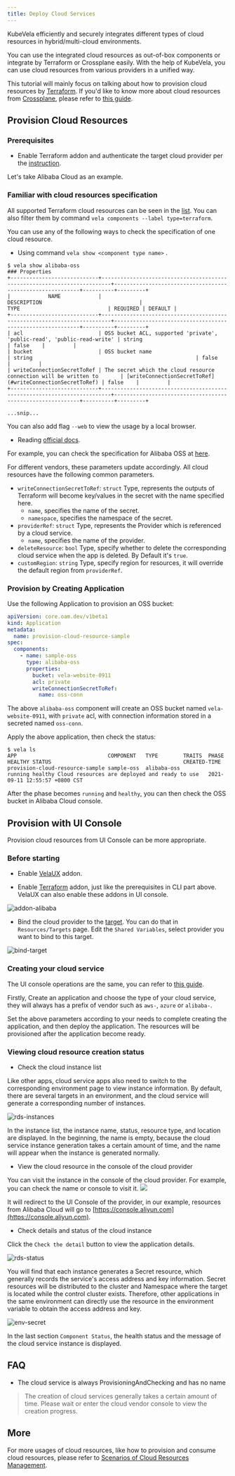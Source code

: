 ```yaml
---
title: Deploy Cloud Services
---
```


KubeVela efficiently and securely integrates different types of cloud resources in hybrid/multi-cloud environments.

You can use the integrated cloud resources as out-of-box components or integrate by Terraform or Crossplane easily.
With the help of KubeVela, you can use cloud resources from various providers in a unified way.

This tutorial will mainly focus on talking about how to provision cloud resources by [Terraform](https://github.com/kubevela/terraform-controller).
If you'd like to know more about cloud resources from [Crossplane](https://crossplane.io/), please refer to [this guide](../end-user/components/cloud-services/provision-cloud-resources-by-crossplane).

## Provision Cloud Resources

### Prerequisites

* Enable Terraform addon and authenticate the target cloud provider per the [instruction](../reference/addons/terraform).

Let's take Alibaba Cloud as an example.

### Familiar with cloud resources specification

All supported Terraform cloud resources can be seen in the [list](../end-user/components/cloud-services/cloud-resources-list). You can also filter them by
command `vela components --label type=terraform`.

You can use any of the following ways to check the specification of one cloud resource.

- Using command `vela show <component type name>` .

```console
$ vela show alibaba-oss
### Properties
+----------------------------+-------------------------------------------------------------------------+-----------------------------------------------------------+----------+---------+
|            NAME            |                               DESCRIPTION                               |                           TYPE                            | REQUIRED | DEFAULT |
+----------------------------+-------------------------------------------------------------------------+-----------------------------------------------------------+----------+---------+
| acl                        | OSS bucket ACL, supported 'private', 'public-read', 'public-read-write' | string                                                    | false    |         |
| bucket                     | OSS bucket name                                                         | string                                                    | false    |         |
| writeConnectionSecretToRef | The secret which the cloud resource connection will be written to       | [writeConnectionSecretToRef](#writeConnectionSecretToRef) | false    |         |
+----------------------------+-------------------------------------------------------------------------+-----------------------------------------------------------+----------+---------+

...snip...
```

You can also add flag `--web` to view the usage by a local browser.

- Reading [official docs](../end-user/components/cloud-services/cloud-resources-list).

For example, you can check the specification for Alibaba OSS at [here](../end-user/components/cloud-services/terraform/alibaba-oss). 

For different vendors, these parameters update accordingly. All cloud resources have the following common parameters.

- `writeConnectionSecretToRef`: `struct` Type, represents the outputs of Terraform will become key/values in the secret with the name specified here.
  - `name`, specifies the name of the secret.
  - `namespace`, specifies the namespace of the secret.
- `providerRef`: `struct` Type, represents the Provider which is referenced by a cloud service.
  - `name`, specifies the name of the provider.
- `deleteResource`: `bool` Type, specify whether to delete the corresponding cloud service when the app is deleted. By Default it's `true`.
- `customRegion`: `string` Type, specify region for resources, it will override the default region from `providerRef`.

### Provision by Creating Application

Use the following Application to provision an OSS bucket:

```yaml
apiVersion: core.oam.dev/v1beta1
kind: Application
metadata:
  name: provision-cloud-resource-sample
spec:
  components:
    - name: sample-oss
      type: alibaba-oss
      properties:
        bucket: vela-website-0911
        acl: private
        writeConnectionSecretToRef:
          name: oss-conn
```

The above `alibaba-oss` component will create an OSS bucket named `vela-website-0911`, with `private` acl, with connection
information stored in a secreted named `oss-conn`.

Apply the above application, then check the status:

```shell
$ vela ls
APP                            	COMPONENT 	TYPE       	TRAITS	PHASE  	HEALTHY	STATUS                                       	CREATED-TIME
provision-cloud-resource-sample	sample-oss	alibaba-oss	      	running	healthy	Cloud resources are deployed and ready to use	2021-09-11 12:55:57 +0800 CST
```

After the phase becomes `running` and `healthy`, you can then check the OSS bucket in Alibaba Cloud console.

## Provision with UI Console

Provision cloud resources from UI Console can be more appropriate.

### Before starting

- Enable [VelaUX](../reference/addons/velaux) addon.

- Enable [Terraform](../reference/addons/terraform) addon, just like the prerequisites in CLI part above. VelaUX can also enable these addons in UI console.

![addon-alibaba](../resources/addon-alibaba.jpg)

- Bind the cloud provider to the [target](../how-to/dashboard/target/overview.md). You can do that in `Resources/Targets` page. Edit the `Shared Variables`, select provider you want to bind to this target.

![bind-target](../resources/bind-cloud-provider.jpg)

### Creating your cloud service

The UI console operations are the same, you can refer to [this guide](../how-to/dashboard/application/create-application).

Firstly, Create an application and choose the type of your cloud service, they will always has a prefix of vendor such as `aws-`, `azure` or `alibaba-`.

Set the above parameters according to your needs to complete creating the application, and then deploy the application. The resources will be provisioned after the application become ready.

### Viewing cloud resource creation status

- Check the cloud instance list

Like other apps, cloud service apps also need to switch to the corresponding environment page to view instance information.
By default, there are several targets in an environment, and the cloud service will generate a corresponding number of instances.

![rds-instances](../resources/rds-instances.jpg)

In the instance list, the instance name, status, resource type, and location are displayed. In the beginning, the name is empty,
because the cloud service instance generation takes a certain amount of time, and the name will appear when the instance is generated normally.

- View the cloud resource in the console of the cloud provider

You can visit the instance in the console of the cloud provider. For example, you can check the name or console to visit it.
![](../resources/application-console-link.png)

It will redirect to the UI Console of the provider, in our example, resources from Alibaba Cloud will go to [https://console.aliyun.com](https://console.aliyun.com).

- Check details and status of the cloud instance

Click the `Check the detail` button to view the application details.

![rds-status](../resources/rds-status.jpg)

You will find that each instance generates a Secret resource, which generally records the service's access address and
key information. Secret resources will be distributed to the cluster and Namespace where the target is located while the
control cluster exists. Therefore, other applications in the same environment can directly use the resource in the
environment variable to obtain the access address and key.

![env-secret](../resources/env-secret.jpg)

In the last section `Component Status`, the health status and the message of the cloud service instance is displayed.

## FAQ

- The cloud service is always ProvisioningAndChecking and has no name

> The creation of cloud services generally takes a certain amount of time. Please wait or enter the cloud vendor console to view the creation progress.

## More

For more usages of cloud resources, like how to provision and consume cloud resources, please refer to [Scenarios of Cloud Resources Management](./../end-user/components/cloud-services/cloud-resource-scenarios).
